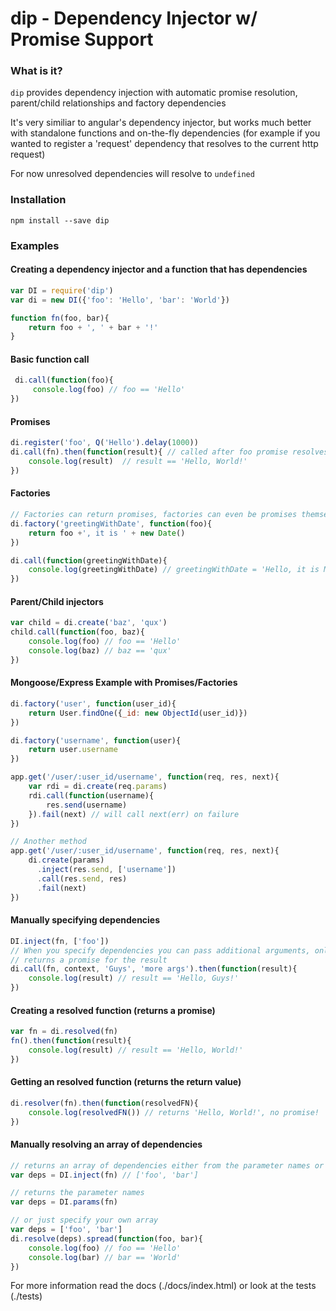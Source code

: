 # dip - Dependency Injector w/ Promise Support


### What is it?

`dip` provides dependency injection with automatic promise resolution, parent/child relationships and factory dependencies

It's very similiar to angular's dependency injector, but works much better with standalone functions and on-the-fly dependencies (for example if you wanted to register a 'request' dependency that resolves to the current http request)

For now unresolved dependencies will resolve to `undefined`

### Installation

`npm install --save dip`


### Examples
#### Creating a dependency injector and a function that has dependencies
```javascript
var DI = require('dip')
var di = new DI({'foo': 'Hello', 'bar': 'World'})

function fn(foo, bar){
	return foo + ', ' + bar + '!'
}
```

#### Basic function call
```javascript
 di.call(function(foo){
     console.log(foo) // foo == 'Hello'
})
```

#### Promises 
```javascript
di.register('foo', Q('Hello').delay(1000))
di.call(fn).then(function(result){ // called after foo promise resolves (1 second delay)
	console.log(result)  // result == 'Hello, World!'
})
```

#### Factories
```javascript
// Factories can return promises, factories can even be promises themselves (that resolve to functions)
di.factory('greetingWithDate', function(foo){
	return foo +', it is ' + new Date()
})

di.call(function(greetingWithDate){
	console.log(greetingWithDate) // greetingWithDate = 'Hello, it is Mon Jun 24 2013 12:30:05 GMT-0400 (EDT)
})
```

#### Parent/Child injectors
```javascript
var child = di.create('baz', 'qux')
child.call(function(foo, baz){
	console.log(foo) // foo == 'Hello'
	console.log(baz) // baz == 'qux'
})
```


#### Mongoose/Express Example with Promises/Factories
```javascript
di.factory('user', function(user_id){
	return User.findOne({_id: new ObjectId(user_id)})
})

di.factory('username', function(user){
	return user.username
})

app.get('/user/:user_id/username', function(req, res, next){
	var rdi = di.create(req.params)
	rdi.call(function(username){
		res.send(username)
	}).fail(next) // will call next(err) on failure
})

// Another method
app.get('/user/:user_id/username', function(req, res, next){
	di.create(params)
	  .inject(res.send, ['username'])
	  .call(res.send, res)
	  .fail(next)
})
```

#### Manually specifying dependencies
```javascript
DI.inject(fn, ['foo'])
// When you specify dependencies you can pass additional arguments, only specified dependencies will be resolved
// returns a promise for the result
di.call(fn, context, 'Guys', 'more args').then(function(result){
	console.log(result) // result == 'Hello, Guys!'
})
```

#### Creating a resolved function (returns a promise)
```javascript
var fn = di.resolved(fn)
fn().then(function(result){
	console.log(result) // result == 'Hello, World!'
})
```

#### Getting an resolved function (returns the return value)
```javascript
di.resolver(fn).then(function(resolvedFN){
	console.log(resolvedFN()) // returns 'Hello, World!', no promise!
})
```

#### Manually resolving an array of dependencies
``` javascript 
// returns an array of dependencies either from the parameter names or specified manually via DI.inject(fn, arrayOfDependencies)
var deps = DI.inject(fn) // ['foo', 'bar'] 

// returns the parameter names
var deps = DI.params(fn)

// or just specify your own array
var deps = ['foo', 'bar']
di.resolve(deps).spread(function(foo, bar){
	console.log(foo) // foo == 'Hello'
	console.log(bar) // bar == 'World'
})
```


For more information read the docs (./docs/index.html) or look at the tests (./tests)